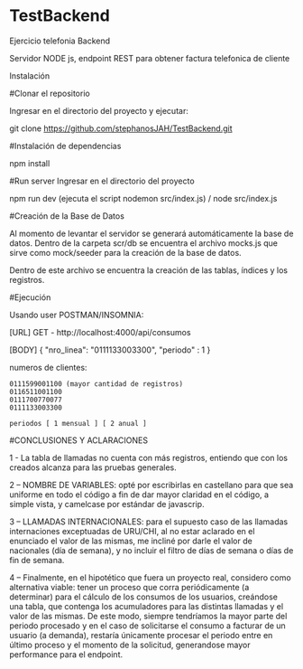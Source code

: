 # TestBackend
Ejercicio telefonia Backend

  Servidor NODE js, endpoint REST para obtener factura telefonica de cliente

Instalación

#Clonar el repositorio

  Ingresar en el directorio del proyecto y ejecutar:

  git clone https://github.com/stephanosJAH/TestBackend.git

#Instalación de dependencias

  npm install

#Run server
  Ingresar en el directorio del proyecto

  npm run dev (ejecuta el script nodemon src/index.js) / node src/index.js

#Creación de la Base de Datos

  Al momento de levantar el servidor se generará automáticamente la base de datos. 
  Dentro de la carpeta scr/db se encuentra el archivo mocks.js que sirve como mock/seeder para la creación de la base de datos. 

  Dentro de este archivo se encuentra la creación de las tablas, índices y los registros.
  
#Ejecución 
    
   Usando user POSTMAN/INSOMNIA: 
   
   [URL] 
   GET - http://localhost:4000/api/consumos
   
   [BODY]
   {
      "nro_linea": "0111133003300",
      "periodo" : 1
   }

   numeros de clientes:
   
    0111599001100 (mayor cantidad de registros)
    0116511001100
    0111700770077
    0111133003300
    
    periodos [ 1 mensual ] [ 2 anual ]
    
#CONCLUSIONES Y ACLARACIONES

1 - La tabla de llamadas no cuenta con más registros, entiendo que con los creados alcanza para las pruebas generales.

2 – NOMBRE DE VARIABLES: opté por escribirlas en castellano para que sea uniforme en todo el código a fin de dar mayor claridad en el código, a simple vista, y camelcase por estándar de javascrip.

3 – LLAMADAS INTERNACIONALES: para el supuesto caso de las llamadas internaciones exceptuadas de URU/CHI, al no estar aclarado en el enunciado el valor de las mismas, me incliné por darle el valor de nacionales (día de semana), y no incluir el filtro de días de semana o días de fin de semana.

4 – Finalmente, en el hipotético que fuera un proyecto real, considero como alternativa viable: tener un proceso que corra periódicamente (a determinar) para el cálculo de los consumos de los usuarios, creándose una tabla, que contenga los acumuladores para las distintas llamadas y el valor de las mismas. De este modo, siempre tendríamos la mayor parte del periodo procesado y en el caso de solicitarse el consumo a facturar de un usuario (a demanda), restaría únicamente procesar el periodo entre en último proceso y el momento de la solicitud, generandose mayor performance para el endpoint.
